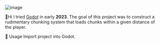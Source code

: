 ![image](https://github.com/HafiTheCat/first_test_project/assets/58081895/15f0b19d-0065-4d15-b6d6-15c4b9aebe45)

👋Hi
I tried [Godot](https://godotengine.org/) in early **2023**.
The goal of this project was to construct a rudimentary chunking system that loads chunks within a given distance of the player.

📔 Usage
Import project into Godot.
